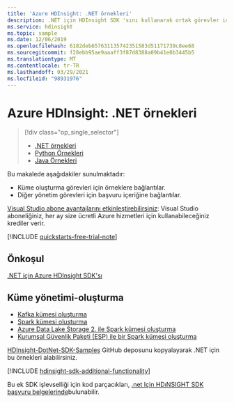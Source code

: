 ```yaml
---
title: 'Azure HDInsight: .NET örnekleri'
description: .NET için HDInsight SDK 'sını kullanarak ortak görevler için GitHub 'da C# .NET örnekleri bulun.
ms.service: hdinsight
ms.topic: sample
ms.date: 12/06/2019
ms.openlocfilehash: 6182deb657631135742351583d51171739c8ee68
ms.sourcegitcommit: f28ebb95ae9aaaff3f87d8388a09b41e0b3445b5
ms.translationtype: MT
ms.contentlocale: tr-TR
ms.lasthandoff: 03/29/2021
ms.locfileid: "98931976"
---
```

# <a name="azure-hdinsight-net-samples"></a>Azure HDInsight: .NET örnekleri

> [!div class="op_single_selector"]
> * [.NET örnekleri](hdinsight-sdk-dotnet-samples.md)
> * [Python Örnekleri](hdinsight-sdk-python-samples.md)
> * [Java Örnekleri](hdinsight-sdk-java-samples.md)
<!-- * [Go Examples](hdinsight-sdk-go-samples.md)-->

Bu makalede aşağıdakiler sunulmaktadır:

* Küme oluşturma görevleri için örneklere bağlantılar.
* Diğer yönetim görevleri için başvuru içeriğine bağlantılar.

[Visual Studio abone avantajlarını etkinleştirebilirsiniz](https://azure.microsoft.com/pricing/member-offers/msdn-benefits-details/?ref=microsoft.com&utm_source=microsoft.com&utm_medium=docs&utm_campaign=visualstudio): Visual Studio aboneliğiniz, her ay size ücretli Azure hizmetleri için kullanabileceğiniz krediler verir.

[!INCLUDE [quickstarts-free-trial-note](../../includes/quickstarts-free-trial-note.md)]

## <a name="prerequisite"></a>Önkoşul

[.NET için Azure HDInsight SDK'sı](/dotnet/api/overview/azure/hdinsight#sdk-installation)

## <a name="cluster-management---creation"></a>Küme yönetimi-oluşturma

* [Kafka kümesi oluşturma](https://github.com/Azure-Samples/hdinsight-dotnet-sdk-samples/blob/master/Management/Microsoft.Azure.Management.HDInsight.Samples/Microsoft.Azure.Management.HDInsight.Samples/CreateKafkaClusterSample.cs)
* [Spark kümesi oluşturma](https://github.com/Azure-Samples/hdinsight-dotnet-sdk-samples/blob/master/Management/Microsoft.Azure.Management.HDInsight.Samples/Microsoft.Azure.Management.HDInsight.Samples/CreateSparkClusterSample.cs)
* [Azure Data Lake Storage 2. ile Spark kümesi oluşturma](https://github.com/Azure-Samples/hdinsight-dotnet-sdk-samples/blob/master/Management/Microsoft.Azure.Management.HDInsight.Samples/Microsoft.Azure.Management.HDInsight.Samples/CreateHadoopClusterWithAdlsGen2Sample.cs)
* [Kurumsal Güvenlik Paketi (ESP) ile bir Spark kümesi oluşturma](https://github.com/Azure-Samples/hdinsight-dotnet-sdk-samples/blob/master/Management/Microsoft.Azure.Management.HDInsight.Samples/Microsoft.Azure.Management.HDInsight.Samples/CreateEspClusterSample.cs)

[HDInsight-DotNet-SDK-Samples](https://github.com/Azure-Samples/hdinsight-dotnet-sdk-samples) GitHub deposunu kopyalayarak .NET için bu örnekleri alabilirsiniz.

[!INCLUDE [hdinsight-sdk-additional-functionality](../../includes/hdinsight-sdk-additional-functionality.md)]

Bu ek SDK işlevselliği için kod parçacıkları, [.net Için HDıNSIGHT SDK başvuru belgelerinde](/dotnet/api/overview/azure/hdinsight)bulunabilir.
